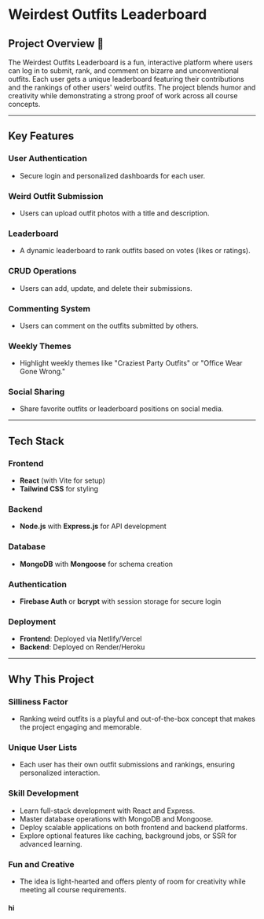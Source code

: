 # Weirdest Outfits Leaderboard

## Project Overview 👗
The Weirdest Outfits Leaderboard is a fun, interactive platform where users can log in to submit, rank, and comment on bizarre and unconventional outfits. Each user gets a unique leaderboard featuring their contributions and the rankings of other users' weird outfits. The project blends humor and creativity while demonstrating a strong proof of work across all course concepts.

---

## Key Features

### User Authentication
- Secure login and personalized dashboards for each user.

### Weird Outfit Submission
- Users can upload outfit photos with a title and description.

### Leaderboard
- A dynamic leaderboard to rank outfits based on votes (likes or ratings).

### CRUD Operations
- Users can add, update, and delete their submissions.

### Commenting System
- Users can comment on the outfits submitted by others.

### Weekly Themes
- Highlight weekly themes like "Craziest Party Outfits" or "Office Wear Gone Wrong."

### Social Sharing
- Share favorite outfits or leaderboard positions on social media.

---

## Tech Stack

### Frontend
- **React** (with Vite for setup)
- **Tailwind CSS** for styling

### Backend
- **Node.js** with **Express.js** for API development

### Database
- **MongoDB** with **Mongoose** for schema creation

### Authentication
- **Firebase Auth** or **bcrypt** with session storage for secure login

### Deployment
- **Frontend**: Deployed via Netlify/Vercel
- **Backend**: Deployed on Render/Heroku

---

## Why This Project

### Silliness Factor
- Ranking weird outfits is a playful and out-of-the-box concept that makes the project engaging and memorable.

### Unique User Lists
- Each user has their own outfit submissions and rankings, ensuring personalized interaction.

### Skill Development
- Learn full-stack development with React and Express.
- Master database operations with MongoDB and Mongoose.
- Deploy scalable applications on both frontend and backend platforms.
- Explore optional features like caching, background jobs, or SSR for advanced learning.

### Fun and Creative
- The idea is light-hearted and offers plenty of room for creativity while meeting all course requirements.

#### hi

